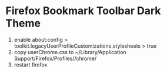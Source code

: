 # Firefox Bookmark Toolbar Dark Theme

1. enable about:config > toolkit.legacyUserProfileCustomizations.stylesheets > true
2. copy userChrome.css to ~/Library/Application Support/Firefox/Profiles/<your-profile>/chrome/
3. restart firefox 
